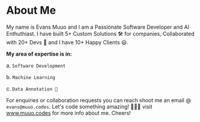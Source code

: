 # About Me 
My name is Evans Muuo and I am a Passionate Software Developer and AI Enthuthiast. I have built 5+ Custom Solutions 🛠️ for companies, Collaborated with 20+ Devs 🤝  and I have 10+ Happy Clients 😃. 

**My area of expertise is in:** 

a. `Software Development` 

b. `Machine Learning` 

c. `Data Annotation 🧠` 

For enquiries or collaboration requests you can reach shoot me an email @ `evans@muuo.codes`. Let's code something amazing! 🚀👨‍💻
visit www.muuo.codes for more info about me. Cheers!



<!---
codelord-evans/codelord-evans is a ✨ special ✨ repository because its `README.md` (this file) appears on your GitHub profile.
You can click the Preview link to take a look at your changes.
--->
